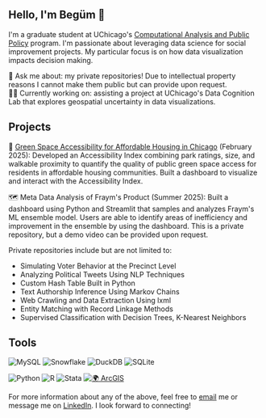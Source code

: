 ## Hello, I'm Begüm 👋 

I'm a graduate student at UChicago's [Computational Analysis and Public Policy](https://capp.uchicago.edu/) program. I'm passionate about leveraging data science for social improvement projects. My particular focus is on how data visualization impacts decision making.  
  
💬 Ask me about: my private repositories! Due to intellectual property reasons I cannot make them public but can provide upon request.   
🧑‍💻 Currently working on: assisting a project at UChicago's Data Cognition Lab that explores geospatial uncertainty in data visualizations. 

## Projects

🌲 [Green Space Accessibility for Affordable Housing in Chicago](https://github.com/begumakkas/Green-Space-Access.git) (February 2025): Developed an Accessibility Index combining park ratings, size, and walkable proximity to quantify the quality of public green space access for residents in affordable housing communities. Built a dashboard to visualize and interact with the Accessibility Index.

🗺️ Meta Data Analysis of Fraym's Product (Summer 2025): Built a dashboard using Python and Streamlit that samples and analyzes Fraym's ML ensemble model. Users are able to identify areas of inefficiency and improvement in the ensemble by using the dashboard. This is a private repository, but a demo video can be provided upon request. 

Private repositories include but are not limited to:  
- Simulating Voter Behavior at the Precinct Level
- Analyzing Political Tweets Using NLP Techniques
- Custom Hash Table Built in Python
- Text Authorship Inference Using Markov Chains
- Web Crawling and Data Extraction Using lxml
- Entity Matching with Record Linkage Methods
- Supervised Classification with Decision Trees, K-Nearest Neighbors


## Tools
<!-- Databases -->
![MySQL](https://img.shields.io/badge/MySQL-4479A1?style=for-the-badge&logo=mysql&logoColor=white)
![Snowflake](https://img.shields.io/badge/Snowflake-56B9EB?style=for-the-badge&logo=snowflake&logoColor=white)
![DuckDB](https://img.shields.io/badge/DuckDB-FFF000?style=for-the-badge&logo=duckdb&logoColor=000000)
![SQLite](https://img.shields.io/badge/SQLite-003B57?style=for-the-badge&logo=sqlite&logoColor=white)

<!-- Programming / Analysis -->
![Python](https://img.shields.io/badge/Python-3776AB?style=for-the-badge&logo=python&logoColor=white)
![R](https://img.shields.io/badge/R-276DC3?style=for-the-badge&logo=r&logoColor=white)
![Stata](https://img.shields.io/badge/Stata-1E90FF?style=for-the-badge&logo=data:image/svg+xml;base64,&logoColor=white)
[![🌍 ArcGIS](https://img.shields.io/badge/🌍%20ArcGIS-0078A8?style=for-the-badge)](https://www.arcgis.com)



For more information about any of the above, feel free to [email](mailto:begumakkas@gmail.com) me or message me on [LinkedIn](https://www.linkedin.com/in/begumak/). I look forward to connecting! 

